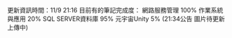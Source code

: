 更新資訊時間：11/9 21:16
目前有的筆記完成度：
網路服務管理 100%
作業系統與應用 20%
SQL SERVER資料庫 95%
元宇宙Unity 5%
(21:34公告 圖片待更新上傳中)
